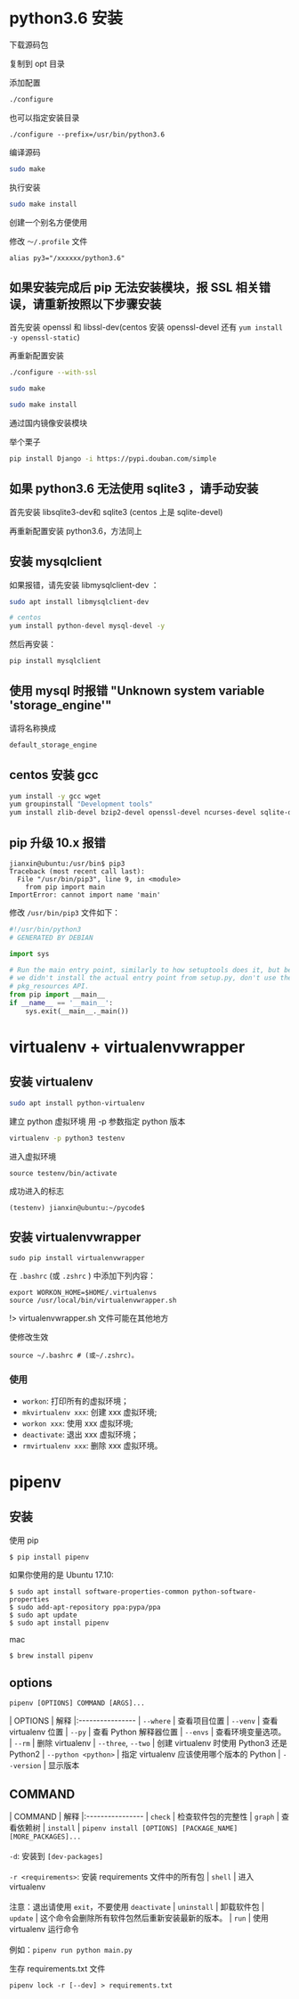 
# python3.6 安装

下载源码包

复制到 opt 目录

添加配置

``` bash
./configure
```

也可以指定安装目录

```
./configure --prefix=/usr/bin/python3.6
```

编译源码

``` bash
sudo make
```

执行安装 

``` bash
sudo make install 
```

创建一个别名方便使用

修改 `～/.profile` 文件

```
alias py3="/xxxxxx/python3.6"
```

## 如果安装完成后 pip 无法安装模块，报 SSL 相关错误，请重新按照以下步骤安装

首先安装 openssl 和 libssl-dev(centos 安装 openssl-devel 还有 `yum install -y openssl-static`)

再重新配置安装

``` bash
./configure --with-ssl

sudo make

sudo make install
```


通过国内镜像安装模块

举个栗子
``` bash
pip install Django -i https://pypi.douban.com/simple
```

## 如果 python3.6 无法使用 sqlite3 ，请手动安装

首先安装 libsqlite3-dev和 sqlite3 (centos 上是 sqlite-devel)  

再重新配置安装 python3.6，方法同上

## 安装 mysqlclient

如果报错，请先安装 libmysqlclient-dev ：

``` bash
sudo apt install libmysqlclient-dev

# centos
yum install python-devel mysql-devel -y

```
然后再安装：

``` bash
pip install mysqlclient
```

##  使用 mysql 时报错 "Unknown system variable 'storage_engine'"

请将名称换成
``` bash
default_storage_engine
```

## centos 安装 gcc

``` bash
yum install -y gcc wget
yum groupinstall "Development tools"
yum install zlib-devel bzip2-devel openssl-devel ncurses-devel sqlite-devel readline-devel tk-devel gdbm-devel db4-devel libpcap-devel xz-devel
```

## pip 升级 10.x 报错

```
jianxin@ubuntu:/usr/bin$ pip3
Traceback (most recent call last):
  File "/usr/bin/pip3", line 9, in <module>
    from pip import main
ImportError: cannot import name 'main'
```

修改 `/usr/bin/pip3` 文件如下：

``` python
#!/usr/bin/python3
# GENERATED BY DEBIAN

import sys

# Run the main entry point, similarly to how setuptools does it, but because
# we didn't install the actual entry point from setup.py, don't use the
# pkg_resources API.
from pip import __main__
if __name__ == '__main__':
    sys.exit(__main__._main())

```

# virtualenv + virtualenvwrapper

## 安装 virtualenv

``` bash
sudo apt install python-virtualenv
```

建立 python 虚拟环境
用 -p 参数指定 python 版本
``` bash
virtualenv -p python3 testenv
```

进入虚拟环境

```
source testenv/bin/activate
```

成功进入的标志
```
(testenv) jianxin@ubuntu:~/pycode$ 
```

## 安装 virtualenvwrapper

```
sudo pip install virtualenvwrapper
```

在 `.bashrc` (或 `.zshrc` ) 中添加下列内容：

```
export WORKON_HOME=$HOME/.virtualenvs
source /usr/local/bin/virtualenvwrapper.sh
```

!> virtualenvwrapper.sh 文件可能在其他地方

使修改生效

```
source ~/.bashrc # (或~/.zshrc)。
```
### 使用
 * `workon`: 打印所有的虚拟环境；  
 * `mkvirtualenv xxx`: 创建 xxx 虚拟环境;  
 * `workon xxx`: 使用 xxx 虚拟环境;  
 * `deactivate`: 退出 xxx 虚拟环境；  
 * `rmvirtualenv xxx`: 删除 xxx 虚拟环境。  

# pipenv

## 安装

使用 pip 

```
$ pip install pipenv
```

如果你使用的是 Ubuntu 17.10:

```
$ sudo apt install software-properties-common python-software-properties
$ sudo add-apt-repository ppa:pypa/ppa
$ sudo apt update
$ sudo apt install pipenv
```

mac

```
$ brew install pipenv
```

## options

```
pipenv [OPTIONS] COMMAND [ARGS]...
```

| OPTIONS | 解释
|:----------------
| `--where` | 查看项目位置
| `--venv` | 查看 virtualenv 位置
| `--py` | 查看 Python 解释器位置
| `--envs` | 查看环境变量选项。
| `--rm` | 删除 virtualenv
| `--three`, `--two` | 创建 virtualenv 时使用 Python3 还是 Python2
| `--python <python>` | 指定 virtualenv 应该使用哪个版本的 Python
| `--version` | 显示版本

## COMMAND

| COMMAND | 解释
|:----------------
| `check` | 检查软件包的完整性
| `graph` | 查看依赖树
| `install` | `pipenv install [OPTIONS] [PACKAGE_NAME] [MORE_PACKAGES]...` <br><br> `-d`: 安装到 `[dev-packages]` <br><br> `-r <requirements>`: 安装 requirements 文件中的所有包
| `shell` | 进入 virtualenv <br> <br> 注意：退出请使用 `exit`，不要使用 `deactivate`
| `uninstall` | 卸载软件包
| `update` | 这个命令会删除所有软件包然后重新安装最新的版本。
| `run` | 使用 virtualenv 运行命令 <br> <br> 例如：`pipenv run python main.py`


生存 requirements.txt 文件

```
pipenv lock -r [--dev] > requirements.txt
```